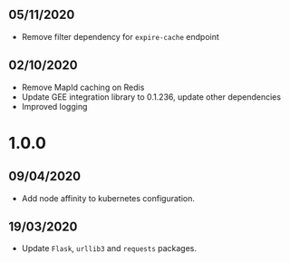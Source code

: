 ## 05/11/2020

- Remove filter dependency for `expire-cache` endpoint

## 02/10/2020

- Remove MapId caching on Redis
- Update GEE integration library to 0.1.236, update other dependencies
- Improved logging 

# 1.0.0

## 09/04/2020

- Add node affinity to kubernetes configuration.

## 19/03/2020

- Update `Flask`, `urllib3` and `requests` packages.
